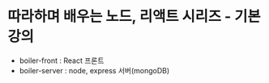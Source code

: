 # 따라하며 배우는 노드, 리액트 시리즈 - 기본 강의
- boiler-front : React 프론트
- boiler-server : node, express 서버(mongoDB)